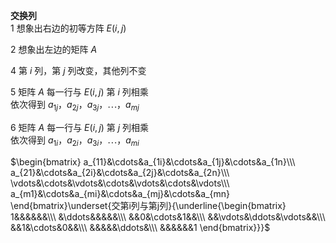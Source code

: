 **交换列**  
1 想象出右边的初等方阵 $E(i,j)$  
  
2 想象出左边的矩阵 $A$  
  
4 第 $i$ 列，第 $j$ 列改变，其他列不变  
  
5 矩阵 $A$ 每一行与 $E(i,j)$ 第 $i$ 列相乘  
依次得到 $a_{1j}，a_{2j}，a_{3j}，\cdots，a_{mj}$  
  
6 矩阵 $A$ 每一行与 $E(i,j)$ 第 $j$ 列相乘  
依次得到 $a_{1i}，a_{2i}，a_{3i}，\cdots，a_{mi}$  
  
 $\begin{bmatrix}  
a_{11}&\cdots&a_{1i}&\cdots&a_{1j}&\cdots&a_{1n}\\\  
a_{21}&\cdots&a_{2i}&\cdots&a_{2j}&\cdots&a_{2n}\\\  
\vdots&\cdots&\vdots&\cdots&\vdots&\cdots&\vdots\\\  
a_{m1}&\cdots&a_{mi}&\cdots&a_{mj}&\cdots&a_{mn}  
\end{bmatrix}\underset{交第i列与第j列}{\underline{\begin{bmatrix}  
1&&&&&&\\\  
&\ddots&&&&&\\\  
&&0&\cdots&1&&\\\  
&&\vdots&\ddots&\vdots&&\\\  
&&1&\cdots&0&&\\\  
&&&&&\ddots&\\\  
&&&&&&1  
\end{bmatrix}}}$  

